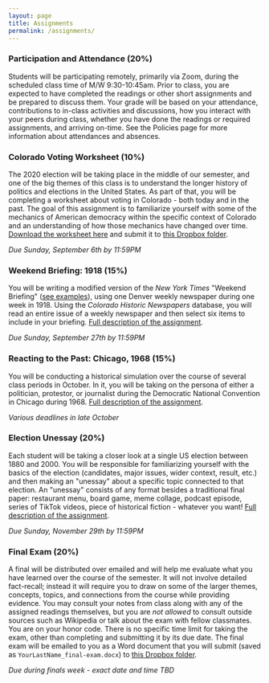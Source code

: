 ```yaml
---
layout: page
title: Assignments
permalink: /assignments/
---
```


### Participation and Attendance (20%)

Students will be participating remotely, primarily via Zoom, during the scheduled class time of M/W 9:30-10:45am. Prior to class, you are expected to have completed the readings or other short assignments and be prepared to discuss them. Your grade will be based on your attendance, contributions to in-class activities and discussions, how you interact with your peers during class, whether you have done the readings or required assignments, and arriving on-time. See the Policies page for more information about attendances and absences.

### Colorado Voting Worksheet (10%)

The 2020 election will be taking place in the middle of our semester, and one of the big themes of this class is to understand the longer history of politics and elections in the United States. As part of that, you will be completing a worksheet about voting in Colorado - both today and in the past. The goal of this assignment is to familiarize yourself with some of the mechanics of American democracy within the specific context of Colorado and an understanding of how those mechanics have changed over time. [Download the worksheet here]({{site.baseurl}}/downloads/colorado-voting.docx) and submit it to [this Dropbox folder](https://www.dropbox.com/request/TX4cMxzhJDMhuvMoETi7). 

*Due Sunday, September 6th by 11:59PM*

### Weekend Briefing: 1918 (15%)

You will be writing a modified version of the *New York Times* "Weekend Briefing" ([see examples](https://www.nytimes.com/series/us-weekend-briefing)), using one Denver weekly newspaper during one week in 1918. Using the *Colorado Historic Newspapers* database, you will read an entire issue of a weekly newspaper and then select six items to include in your briefing. [Full description of the assignment]({{site.baseurl}}/weekend-briefing-1918).

*Due Sunday, September 27th by 11:59PM*

### Reacting to the Past: Chicago, 1968 (15%)

You will be conducting a historical simulation over the course of several class periods in October. In it, you will be taking on the persona of either a politician, protestor, or journalist during the Democratic National Convention in Chicago during 1968. [Full description of the assignment]({{site.baseurl}}/chicago-1968).

*Various deadlines in late October*

### Election Unessay (20%)

Each student will be taking a closer look at a single US election between 1880 and 2000. You will be responsible for familiarizing yourself with the basics of the election (candidates, major issues, wider context, result, etc.) and then making an "unessay" about a specific topic connected to that election. An "unessay" consists of any format besides a traditional final paper: restaurant menu, board game, meme collage, podcast episode, series of TikTok videos, piece of historical fiction - whatever you want! [Full description of the assignment]({{site.baseurl}}/election-unessay).

*Due Sunday, November 29th by 11:59PM*

### Final Exam (20%)

A final will be distributed over emailed and will help me evaluate what you have learned over the course of the semester. It will not involve detailed fact-recall; instead it will require you to draw on some of the larger themes, concepts, topics, and connections from the course while providing  evidence. You may consult your notes from class along with any of the assigned readings themselves, but you are *not allowed* to consult outside sources such as Wikipedia or talk about the exam with fellow classmates. You are on your honor code. There is no specific time limit for taking the exam, other than completing and submitting it by its due date. The final exam will be emailed to you as a Word document that you will submit (saved as `YourLastName_final-exam.docx`) to [this Dropbox folder](comingsoon).

*Due during finals week - exact date and time TBD*